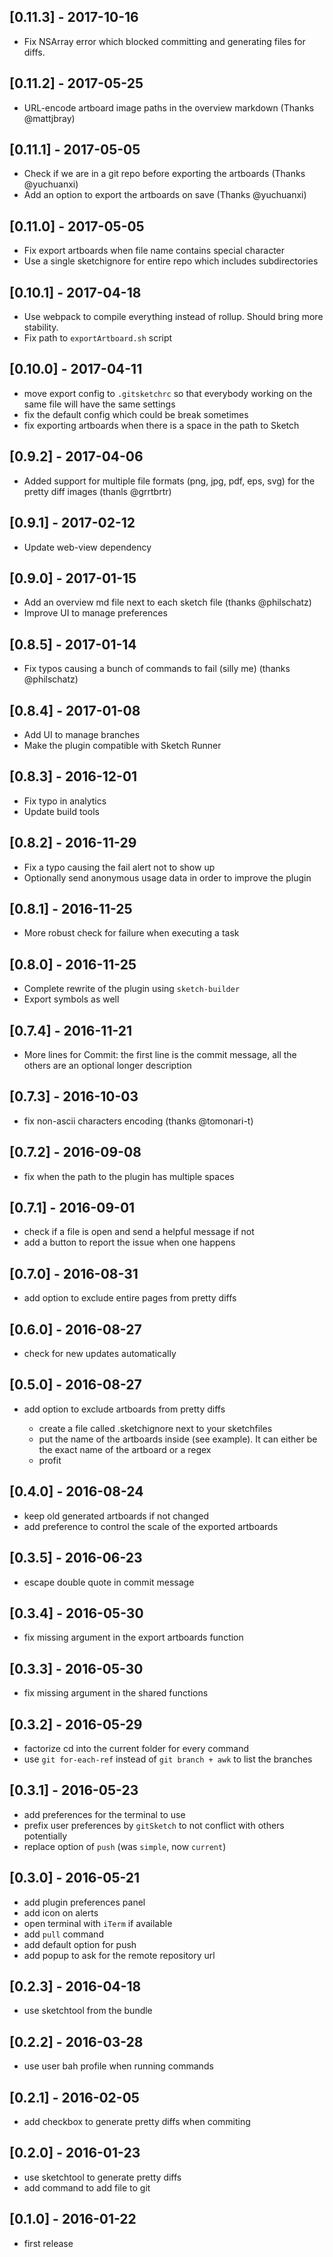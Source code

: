 ## [0.11.3] - 2017-10-16

* Fix NSArray error which blocked committing and generating files for diffs. 


## [0.11.2] - 2017-05-25

* URL-encode artboard image paths in the overview markdown (Thanks @mattjbray)


## [0.11.1] - 2017-05-05

* Check if we are in a git repo before exporting the artboards (Thanks @yuchuanxi)
* Add an option to export the artboards on save (Thanks @yuchuanxi)


## [0.11.0] - 2017-05-05

* Fix export artboards when file name contains special character
* Use a single sketchignore for entire repo which includes subdirectories


## [0.10.1] - 2017-04-18

* Use webpack to compile everything instead of rollup. Should bring more stability.
* Fix path to `exportArtboard.sh` script


## [0.10.0] - 2017-04-11

* move export config to `.gitsketchrc` so that everybody working
  on the same file will have the same settings
* fix the default config which could be break sometimes
* fix exporting artboards when there is a space in the path to Sketch


## [0.9.2] - 2017-04-06

* Added support for multiple file formats (png, jpg, pdf, eps, svg)
  for the pretty diff images (thanls @grrtbrtr)


## [0.9.1] - 2017-02-12

* Update web-view dependency


## [0.9.0] - 2017-01-15

* Add an overview md file next to each sketch file (thanks @philschatz)
* Improve UI to manage preferences


## [0.8.5] - 2017-01-14

* Fix typos causing a bunch of commands to fail (silly me) (thanks @philschatz)


## [0.8.4] - 2017-01-08

* Add UI to manage branches
* Make the plugin compatible with Sketch Runner


## [0.8.3] - 2016-12-01

* Fix typo in analytics
* Update build tools


## [0.8.2] - 2016-11-29

* Fix a typo causing the fail alert not to show up
* Optionally send anonymous usage data in order to improve the plugin


## [0.8.1] - 2016-11-25

* More robust check for failure when executing a task


## [0.8.0] - 2016-11-25

* Complete rewrite of the plugin using `sketch-builder`
* Export symbols as well


## [0.7.4] - 2016-11-21

* More lines for Commit: the first line is the commit message, all the others are an optional longer description


## [0.7.3] - 2016-10-03

* fix non-ascii characters encoding (thanks @tomonari-t)


## [0.7.2] - 2016-09-08

* fix when the path to the plugin has multiple spaces


## [0.7.1] - 2016-09-01

* check if a file is open and send a helpful message if not
* add a button to report the issue when one happens


## [0.7.0] - 2016-08-31

* add option to exclude entire pages from pretty diffs


## [0.6.0] - 2016-08-27

* check for new updates automatically


## [0.5.0] - 2016-08-27

* add option to exclude artboards from pretty diffs

    * create a file called .sketchignore next to your sketchfiles
    * put the name of the artboards inside (see example). It can either be the exact name of the artboard or a regex
    * profit


## [0.4.0] - 2016-08-24

* keep old generated artboards if not changed
* add preference to control the scale of the exported artboards


## [0.3.5] - 2016-06-23

* escape double quote in commit message


## [0.3.4] - 2016-05-30

* fix missing argument in the export artboards function


## [0.3.3] - 2016-05-30

* fix missing argument in the shared functions


## [0.3.2] - 2016-05-29

* factorize cd into the current folder for every command
* use `git for-each-ref` instead of `git branch + awk` to list the branches


## [0.3.1] - 2016-05-23

* add preferences for the terminal to use
* prefix user preferences by `gitSketch` to not conflict with others potentially
* replace option of `push` (was `simple`, now `current`)


## [0.3.0] - 2016-05-21

* add plugin preferences panel
* add icon on alerts
* open terminal with `iTerm` if available
* add `pull` command
* add default option for push
* add popup to ask for the remote repository url


## [0.2.3] - 2016-04-18

* use sketchtool from the bundle


## [0.2.2] - 2016-03-28

* use user bah profile when running commands


## [0.2.1] - 2016-02-05

* add checkbox to generate pretty diffs when commiting


## [0.2.0] - 2016-01-23

* use sketchtool to generate pretty diffs
* add command to add file to git


## [0.1.0] - 2016-01-22

* first release

